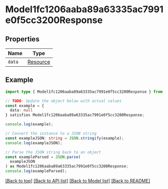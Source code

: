 # Model1fc1206aaba89a63335ac7991e0f5cc3200Response

## Properties

| Name   | Type                    |
| ------ | ----------------------- |
| `data` | [Resource](Resource.md) |

## Example

```typescript
import type { Model1fc1206aaba89a63335ac7991e0f5cc3200Response } from '';

// TODO: Update the object below with actual values
const example = {
  data: null
} satisfies Model1fc1206aaba89a63335ac7991e0f5cc3200Response;

console.log(example);

// Convert the instance to a JSON string
const exampleJSON: string = JSON.stringify(example);
console.log(exampleJSON);

// Parse the JSON string back to an object
const exampleParsed = JSON.parse(
  exampleJSON
) as Model1fc1206aaba89a63335ac7991e0f5cc3200Response;
console.log(exampleParsed);
```

[[Back to top]](#) [[Back to API list]](../README.md#api-endpoints) [[Back to Model list]](../README.md#models) [[Back to README]](../README.md)
